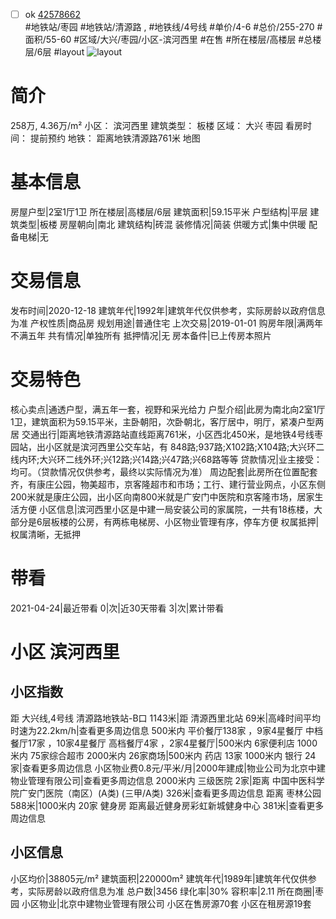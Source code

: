 - [ ] ok [42578662](https://bj.5i5j.com/ershoufang/42578662.html)  
 #地铁站/枣园 #地铁站/清源路 ,  #地铁线/4号线
#单价/4-6 #总价/255-270 #面积/55-60   #区域/大兴/枣园/小区-滨河西里 #在售 #所在楼层/高楼层 #总楼层/6层 #layout 
![layout](http://image2.5i5j.com//group1/M00/82/E6/CgqJMlz8qZqAFSnjAAFBuQRNDfo141.jpg_P5.jpg) 
# 简介 
 258万,  4.36万/m² 
小区： 滨河西里
建筑类型： 板楼
区域： 大兴 枣园
看房时间： 提前预约
地铁： 距离地铁清源路761米 地图
# 基本信息 
 房屋户型|2室1厅1卫
所在楼层|高楼层/6层
建筑面积|59.15平米
户型结构|平层
建筑类型|板楼
房屋朝向|南北
建筑结构|砖混
装修情况|简装
供暖方式|集中供暖
配备电梯|无
# 交易信息 
 发布时间|2020-12-18
建筑年代|1992年|建筑年代仅供参考，实际房龄以政府信息为准
产权性质|商品房
规划用途|普通住宅
上次交易|2019-01-01
购房年限|满两年不满五年
共有情况|单独所有
抵押情况|无
房本备件|已上传房本照片
# 交易特色 
 核心卖点|通透户型，满五年一套，视野和采光给力
户型介绍|此房为南北向2室1厅1卫，建筑面积为59.15平米，主卧朝阳，次卧朝北，客厅居中，明厅，紧凑户型两居
交通出行|距离地铁清源路站直线距离761米，小区西北450米，是地铁4号线枣园站，出小区就是滨河西里公交车站，有 848路;937路;X102路;X104路;大兴环二线内环;大兴环二线外环;兴12路;兴14路;兴47路;兴68路等等
贷款情况|业主接受：均可。（贷款情况仅供参考，最终以实际情况为准）
周边配套|此房所在位置配套齐，有康庄公园，物美超市，京客隆超市和市场；工行、建行营业网点，小区东侧200米就是康庄公园，出小区向南800米就是广安门中医院和京客隆市场，居家生活方便
小区信息|滨河西里小区是中建一局安装公司的家属院，一共有18栋楼，大部分是6层板楼的公房，有两栋电梯房、小区物业管理有序，停车方便
权属抵押|权属清晰，无抵押
# 带看 
 2021-04-24|最近带看	 0|次|近30天带看	 3|次|累计带看
# 小区 滨河西里
## 小区指数 
 距 大兴线,4号线 清源路地铁站-B口 1143米|距 清源西里北站 69米|高峰时间平均时速为22.2km/h|查看更多周边信息
500米内 平价餐厅138家 ，9家4星餐厅
中档餐厅17家 ，10家4星餐厅
高档餐厅4家 ，2家4星餐厅|500米内 6家便利店
1000米内 75家综合超市
2000米内 26家商场|500米内 药店 13家
1000米内 银行 24家|查看更多周边信息
小区物业费0.8元/平米/月|2000年建成|物业公司为北京中建物业管理有限公司|查看更多周边信息
2000米内 三级医院 2家|距离 中国中医科学院广安门医院（南区）(A类) (三甲/A类) 326米|查看更多周边信息
距离 枣林公园 588米|1000米内 20家 健身房
距离最近健身房彩虹新城健身中心 381米|查看更多周边信息
## 小区信息 
 小区均价|38805元/m²
建筑面积|220000m²
建筑年代|1989年|建筑年代仅供参考，实际房龄以政府信息为准
总户数|3456
绿化率|30%
容积率|2.11
所在商圈|枣园
小区物业|北京中建物业管理有限公司
小区在售房源70套
小区在租房源19套
